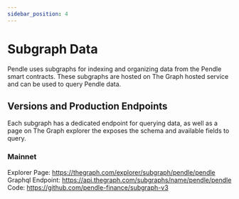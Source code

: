 ```yaml
---
sidebar_position: 4
---
```


# Subgraph Data

Pendle uses subgraphs for indexing and organizing data from the Pendle smart contracts. These subgraphs are hosted on The Graph hosted service and can be used to query Pendle data.

## Versions and Production Endpoints
Each subgraph has a dedicated endpoint for querying data, as well as a page on The Graph explorer the exposes the schema and available fields to query.

### Mainnet
Explorer Page: https://thegraph.com/explorer/subgraph/pendle/pendle <br />
Graphql Endpoint: https://api.thegraph.com/subgraphs/name/pendle/pendle <br />
Code: https://github.com/pendle-finance/subgraph-v3
